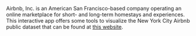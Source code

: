 Airbnb, Inc. is an American San Francisco-based company operating an online marketplace for short- and long-term homestays and experiences.
This interactive app offers some tools to visualize the New York City Airbnb public dataset that can be found at [this website](http://insideairbnb.com).
